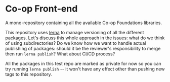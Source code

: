 # Co-op Front-end

A mono-repository containing all the available Co-op Foundations libraries.

This repository uses [lerna](https://github.com/lerna/lerna) to manage versioning of all the different packages. Let's discuss this whole approach in the issues: what do we think of using subdirectories? Do we know how we want to handle actual publishing of packages: should it be the reviewer's responsibility to merge then run `lerna publish`? What about CI/CD process? 

All the packages in this test repo are marked as private for now so you can try running `lerna publish` -- it won't have any effect other than pushing new tags to this repository.

